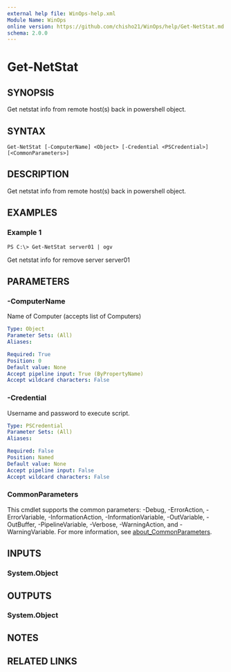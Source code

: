 ```yaml
---
external help file: WinOps-help.xml
Module Name: WinOps
online version: https://github.com/chisho21/WinOps/help/Get-NetStat.md
schema: 2.0.0
---
```


# Get-NetStat

## SYNOPSIS
Get netstat info from remote host(s) back in powershell object.

## SYNTAX

```
Get-NetStat [-ComputerName] <Object> [-Credential <PSCredential>] [<CommonParameters>]
```

## DESCRIPTION
Get netstat info from remote host(s) back in powershell object.

## EXAMPLES

### Example 1
```
PS C:\> Get-NetStat server01 | ogv
```

Get netstat info for remove server server01

## PARAMETERS

### -ComputerName
Name of Computer (accepts list of Computers)

```yaml
Type: Object
Parameter Sets: (All)
Aliases:

Required: True
Position: 0
Default value: None
Accept pipeline input: True (ByPropertyName)
Accept wildcard characters: False
```

### -Credential
Username and password to execute script.

```yaml
Type: PSCredential
Parameter Sets: (All)
Aliases:

Required: False
Position: Named
Default value: None
Accept pipeline input: False
Accept wildcard characters: False
```

### CommonParameters
This cmdlet supports the common parameters: -Debug, -ErrorAction, -ErrorVariable, -InformationAction, -InformationVariable, -OutVariable, -OutBuffer, -PipelineVariable, -Verbose, -WarningAction, and -WarningVariable. For more information, see [about_CommonParameters](http://go.microsoft.com/fwlink/?LinkID=113216).

## INPUTS

### System.Object
## OUTPUTS

### System.Object
## NOTES

## RELATED LINKS

